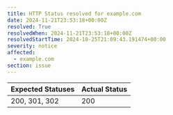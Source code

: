 ```yaml
---
title: HTTP Status resolved for example.com
date: 2024-11-21T23:53:18+00:00Z
resolved: True
resolvedWhen: 2024-11-21T23:53:18+00:00Z
resolvedStartTime: 2024-10-25T21:09:43.191474+00:00
severity: notice
affected:
  - example.com
section: issue
---
```


| Expected Statuses | Actual Status  |
|-------------------|----------------|
| 200, 301, 302 | 200 |
